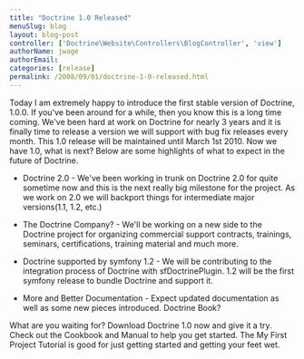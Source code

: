 ```yaml
---
title: "Doctrine 1.0 Released"
menuSlug: blog
layout: blog-post
controller: ['Doctrine\Website\Controllers\BlogController', 'view']
authorName: jwage
authorEmail:
categories: [release]
permalink: /2008/09/01/doctrine-1-0-released.html
---
```

<p>

Today I am extremely happy to introduce the first stable version of
Doctrine, 1.0.0. If you've been around for a while, then you know this
is a long time coming. We've been hard at work on Doctrine for nearly 3
years and it is finally time to release a version we will support with
bug fix releases every month. This 1.0 release will be maintained until
March 1st 2010. Now we have 1.0, what is next? Below are some highlights
of what to expect in the future of Doctrine.

</p><ul><li>

Doctrine 2.0 - We've been working in trunk on Doctrine 2.0 for quite
sometime now and this is the next really big milestone for the project.
As we work on 2.0 we will backport things for intermediate major
versions(1.1, 1.2, etc.)

</li><li>

The Doctrine Company? - We'll be working on a new side to the Doctrine
project for organizing commercial support contracts, trainings,
seminars, certifications, training material and much more.

</li><li>

Doctrine supported by symfony 1.2 - We will be contributing to the
integration process of Doctrine with sfDoctrinePlugin. 1.2 will be the
first symfony release to bundle Doctrine and support it.

</li><li>

More and Better Documentation - Expect updated documentation as well as
some new pieces introduced. Doctrine Book?

</li></ul><p>

What are you waiting for? Download Doctrine 1.0 now and give it a try.
Check out the Cookbook and Manual to help you get started. The My First
Project Tutorial is good for just getting started and getting your feet
wet.

</p>


